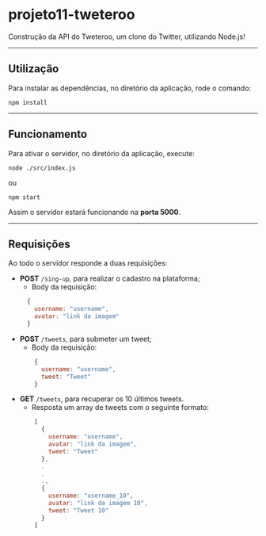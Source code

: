 # projeto11-tweteroo
  Construção da API do Tweteroo, um clone do Twitter, utilizando Node.js!

---

## Utilização

Para instalar as dependências, no diretório da aplicação, rode o comando:

```
npm install
```
---

## Funcionamento

Para ativar o servidor, no diretório da aplicação, execute:

```
node ./src/index.js
```
ou

```
npm start
```
Assim o servidor estará funcionando na **porta 5000**.

---

## Requisições

Ao todo o servidor responde a duas requisições:

* **POST** `/sing-up`, para realizar o cadastro na plataforma;
  * Body da requisição:
  ```javascript
    {
      username: "username",
      avatar: "link da imagem"
    }
  ```
* **POST** `/tweets`, para submeter um tweet;
  * Body da requisição:
  ```javascript
      {
        username: "username",
        tweet: "Tweet"
      }
  ```
* **GET** `/tweets`, para recuperar os 10 últimos tweets.
  * Resposta um array de tweets com o seguinte formato:
  ```javascript
      [
        {
          username: "username",
          avatar: "link da imagem",
          tweet: "Tweet"
        },
        .
        .
        .,
        {
          username: "username_10",
          avatar: "link da imagem 10",
          tweet: "Tweet 10"
        }        
      ]
  ```

